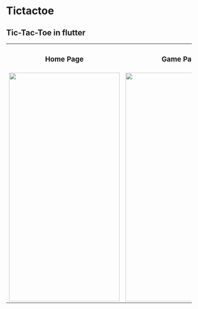 # Tictactoe

 ## Tic-Tac-Toe in flutter
 
<table>
    <tr>
        <th><h3><b>Home Page</b></h3></th>
        <th><h3><b>Game Page</b></h3></th>
    </tr>
    <tr>
        <td>
        <img src="https://user-images.githubusercontent.com/76153868/214220126-2d3ba2b7-4f2f-4d2c-98fb-c4325b719b4b.png" width="300" height="620" />
        </td>
        <td>
        <img src="https://user-images.githubusercontent.com/76153868/213914549-a24182c4-ab60-4db2-861d-e22d78e7e881.png" width="300" height="620" />
        </td>
    </tr>
</table>

